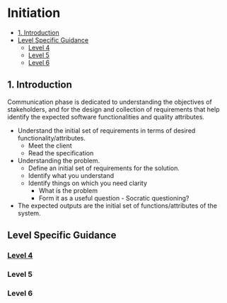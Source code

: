 # Initiation <!-- omit in toc -->

- [1. Introduction](#1-introduction)
- [Level Specific Guidance](#level-specific-guidance)
  - [Level 4](#level-4)
  - [Level 5](#level-5)
  - [Level 6](#level-6)

## 1. Introduction

Communication phase is dedicated to understanding the objectives of stakeholders, and for the design and collection of requirements that help identify the expected software functionalities and quality attributes.

- Understand the initial set of requirements in terms of desired functionality/attributes.
  - Meet the client
  - Read the specification
- Understanding the problem.
  - Define an initial set of requirements for the solution.
  - Identify what you understand
  - Identify things on which you need clarity  
    - What is the problem
    - Form it as a useful question - Socratic questioning?  
- The expected outputs are the initial set of functions/attributes of the system.

## Level Specific Guidance

### [Level 4](../Initiation/level4/level4-initiation.md)

<!-- ### [Level 5](../communication/level5/communication.md) -->
### Level 5

<!-- ### [Level 6](../communication/level6/communication.md) -->
### Level 6
